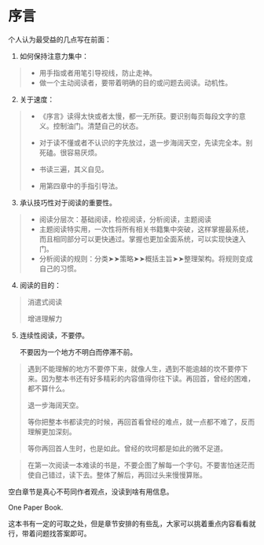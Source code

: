 # 序言

个人认为最受益的几点写在前面：

1. 如何保持注意力集中：

> - 用手指或者用笔引导视线，防止走神。
> - 做一个主动阅读者，要带着明确的目的或问题去阅读。动机性。
> 

2. 关于速度：

> - 《序言》读得太快或者太慢，都一无所获。要识别每页每段文字的意义。控制油门。清楚自己的状态。
>
>
> - 对于读不懂或者不认识的字先放过，退一步海阔天空，先读完全本。别死磕。很容易厌烦。
> - 书读三遍，其义自见。
> - 用第四章中的手指引导法。
>

3. 承认技巧性对于阅读的重要性。
>- 阅读分层次：基础阅读，检视阅读，分析阅读，主题阅读
>- 主题阅读特实用，一次性将所有相关书籍集中突破，这样掌握最系统，而且相同部分可以更快通过。掌握也更加全面系统，可以实现快速入门。
>- 分析阅读的规则：分类➤➤策略➤➤概括主旨➤➤整理架构。将规则变成自己的习惯。


4. 阅读的目的：

> 消遣式阅读
>
> 增进理解力


5. 连续性阅读，不要停。

   不要因为一个地方不明白而停滞不前。

> 遇到不能理解的地方不要停下来，就像人生，遇到不能逾越的坎不要停下来。因为整本书还有好多精彩的内容值得你往下读。再回首，曾经的困难，都不算什么。
>
> 退一步海阔天空。
>
> 等你把整本书都读完的时候，再回首看曾经的难点，就一点都不难了，反而理解更加深刻。
>
> 等你再回首人生时，也是如此。曾经的坎坷都是如此的微不足道。

> 在第一次阅读一本难读的书是，不要企图了解每一个字句。不要害怕迷茫而使自己错过，读下去。整体了解后，再回过头来慢慢算账。





空白章节是真心不苟同作者观点，没读到啥有用信息。

One Paper Book.

这本书有一定的可取之处，但是章节安排的有些乱，大家可以挑着重点内容看看就行，带着问题找答案即可。